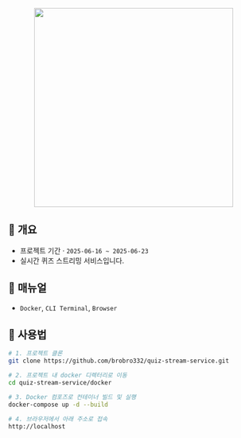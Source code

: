 <p align="center">
  <img src="https://github.com/user-attachments/assets/00022f76-f31d-4135-94f5-bee98e6872d6" width="400" />
</p>

## 🧩 개요
- 프로젝트 기간 · `2025-06-16 ~ 2025-06-23`
- 실시간 퀴즈 스트리밍 서비스입니다.

## 📃 매뉴얼
- `Docker`, `CLI Terminal`, `Browser`

## 🧐 사용법

```bash
# 1. 프로젝트 클론
git clone https://github.com/brobro332/quiz-stream-service.git

# 2. 프로젝트 내 docker 디렉터리로 이동
cd quiz-stream-service/docker

# 3. Docker 컴포즈로 컨테이너 빌드 및 실행
docker-compose up -d --build

# 4. 브라우저에서 아래 주소로 접속
http://localhost
```
